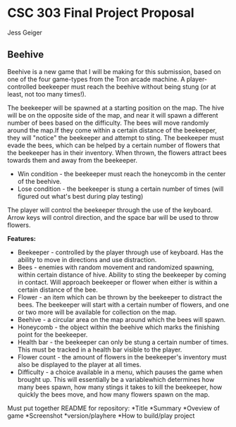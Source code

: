 # CSC 303 Final Project Proposal

Jess Geiger

## Beehive

Beehive is a new game that I will be making for this submission, based on one of the four game-types from the Tron arcade machine. A player-controlled beekeeper must reach the beehive without being stung (or at least, not too many times!).

The beekeeper will be spawned at a starting position on the map. The hive will be on the opposite side of the map, and near it will spawn a different number of bees based on the difficulty. The bees will move randomly around the map.If they come within a certain distance of the beekeeper, they will "notice" the beekeeper and attempt to sting. The beekeeper must evade the bees, which can be helped by a certain number of flowers that the beekeeper has in their inventory. When thrown, the flowers attract bees towards them and away from the beekeeper.

* Win condition - the beekeeper must reach the honeycomb in the center of the beehive.
* Lose condition - the beekeeper is stung a certain number of times (will figured out what's best during play testing)

The player will control the beekeeper through the use of the keyboard. Arrow keys will control direction, and the space bar will be used to throw flowers.

**Features:**

* Beekeeper - controlled by the player through use of keyboard. Has the ability to move in directions and use distraction.
* Bees - enemies with random movement and randomized spawning, within certain distance of hive. Ability to sting the beekeeper by coming in contact. Will approach beekeeper or flower when either is within a certain distance of the bee.
* Flower - an item which can be thrown by the beekeeper to distract the bees. The beekeeper will start with a certain number of flowers, and one or two more will be available for collection on the map.
* Beehive - a circular area on the map around which the bees will spawn.
* Honeycomb - the object within the beehive which marks the finishing point for the beekeeper.
* Health bar - the beekeeper can only be stung a certain number of times. This must be tracked in a health bar visible to the player.
* Flower count - the amount of flowers in the beekeeper's inventory must also be displayed to the player at all times.
* Difficulty - a choice available in a menu, which pauses the game when brought up. This will essentially be a variablewhich determines how many bees spawn, how many stings it takes to kill the beekeeper, how quickly the bees move, and how many flowers spawn on the map.

Must put together README for repository:
*Title
*Summary
*Oveview of game
*Screenshot
*version/playhere
*How to build/play project